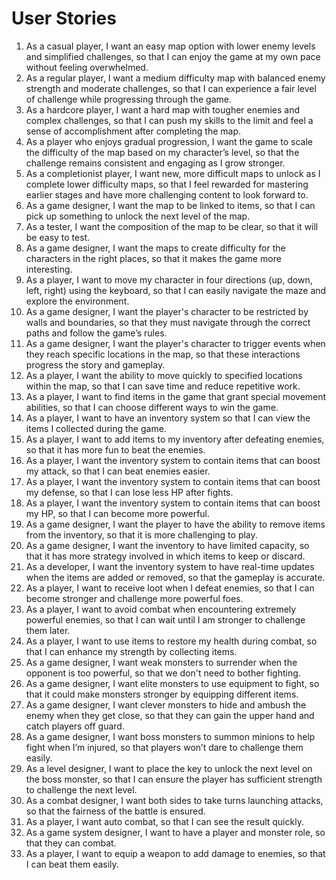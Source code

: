 # User Stories
1. As a casual player, I want an easy map option with lower enemy levels and simplified challenges, so that I can enjoy the game at my own pace without feeling overwhelmed.
2. As a regular player, I want a medium difficulty map with balanced enemy strength and moderate challenges, so that I can experience a fair level of challenge while progressing through the game.
3. As a hardcore player, I want a hard map with tougher enemies and complex challenges, so that I can push my skills to the limit and feel a sense of accomplishment after completing the map.
4. As a player who enjoys gradual progression, I want the game to scale the difficulty of the map based on my character’s level, so that the challenge remains consistent and engaging as I grow stronger.
5. As a completionist player, I want new, more difficult maps to unlock as I complete lower difficulty maps, so that I feel rewarded for mastering earlier stages and have more challenging content to look forward to.
6. As a game designer, I want the map to be linked to items, so that I can pick up something to unlock the next level of the map.
7. As a tester, I want the composition of the map to be clear, so that it will be easy to test.
8. As a game designer, I want the maps to create difficulty for the characters in the right places, so that it makes the game more interesting.
1. As a player, I want to move my character in four directions (up, down, left, right) using the keyboard, so that I can easily navigate the maze and explore the environment.
2. As a game designer, I want the player's character to be restricted by walls and boundaries, so that they must navigate through the correct paths and follow the game’s rules.
3. As a game designer, I want the player's character to trigger events when they reach specific locations in the map, so that these interactions progress the story and gameplay.
4. As a player, I want the ability to move quickly to specified locations within the map, so that I can save time and reduce repetitive work.
5. As a player, I want to find items in the game that grant special movement abilities, so that I can choose different ways to win the game.
1. As a player, I want to have an inventory system so that I can view the items I collected during the game.
2. As a player, I want to add items to my inventory after defeating enemies, so that it has more fun to beat the enemies.
3. As a player, I want the inventory system to contain items that can boost my attack, so that I can beat enemies easier.
4. As a player, I want the inventory system to contain items that can boost my defense, so that I can lose less HP after fights.
5. As a player, I want the inventory system to contain items that can boost my HP, so that I can become more powerful.
6. As a game designer, I want the player to have the ability to remove items from the inventory, so that it is more challenging to play.
7. As a game designer, I want the inventory to have limited capacity, so that it has more strategy involved in which items to keep or discard.
8. As a developer, I want the inventory system to have real-time updates when the items are added or removed, so that the gameplay is accurate.
1. As a player, I want to receive loot when I defeat enemies, so that I can become stronger and challenge more powerful foes.
2. As a player, I want to avoid combat when encountering extremely powerful enemies, so that I can wait until I am stronger to challenge them later.
3. As a player, I want to use items to restore my health during combat, so that I can enhance my strength by collecting items.
4. As a game designer, I want weak monsters to surrender when the opponent is too powerful, so that we don't need to bother fighting.
5. As a game designer, I want elite monsters to use equipment to fight, so that it could make monsters stronger by equipping different items.
6. As a game designer, I want clever monsters to hide and ambush the enemy when they get close, so that they can gain the upper hand and catch players off guard.
7. As a game designer, I want boss monsters to summon minions to help fight when I’m injured, so that players won’t dare to challenge them easily.
8. As a level designer, I want to place the key to unlock the next level on the boss monster, so that I can ensure the player has sufficient strength to challenge the next level.
9. As a combat designer, I want both sides to take turns launching attacks, so that the fairness of the battle is ensured.
10. As a player, I want auto combat, so that I can see the result quickly.
11. As a game system designer, I want to have a player and monster role, so that they can combat.
12. As a player, I want to equip a weapon to add damage to enemies, so that I can beat them easily.
